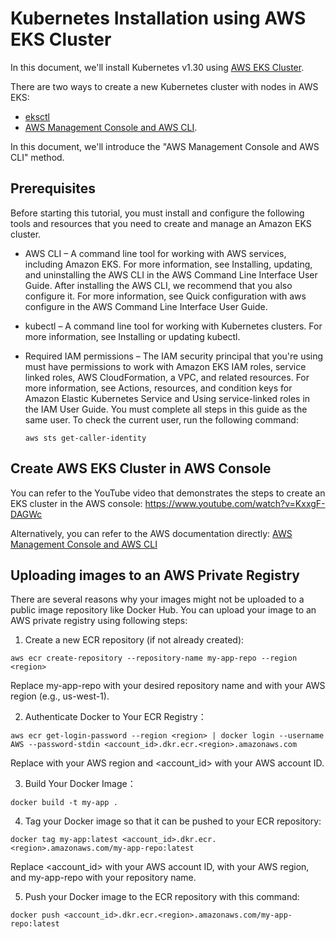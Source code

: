 # Kubernetes Installation using AWS EKS Cluster

In this document, we'll install Kubernetes v1.30 using [AWS EKS Cluster](https://docs.aws.amazon.com/eks/latest/userguide/clusters.html).


There are two ways to create a new Kubernetes cluster with nodes in AWS EKS:
- [eksctl](https://docs.aws.amazon.com/eks/latest/userguide/getting-started-eksctl.html)
- [AWS Management Console and AWS CLI](https://docs.aws.amazon.com/eks/latest/userguide/getting-started-console.html).

In this document, we'll introduce the "AWS Management Console and AWS CLI" method.

## Prerequisites

Before starting this tutorial, you must install and configure the following tools and resources that you need to create and manage an Amazon EKS cluster.

- AWS CLI – A command line tool for working with AWS services, including Amazon EKS. For more information, see Installing, updating, and uninstalling the AWS CLI in the AWS Command Line Interface User Guide. After installing the AWS CLI, we recommend that you also configure it. For more information, see Quick configuration with aws configure in the AWS Command Line Interface User Guide.

- kubectl – A command line tool for working with Kubernetes clusters. For more information, see Installing or updating kubectl.

- Required IAM permissions – The IAM security principal that you're using must have permissions to work with Amazon EKS IAM roles, service linked roles, AWS CloudFormation, a VPC, and related resources. For more information, see Actions, resources, and condition keys for Amazon Elastic Kubernetes Service and Using service-linked roles in the IAM User Guide. You must complete all steps in this guide as the same user. To check the current user, run the following command:

    ```
    aws sts get-caller-identity
    ```

## Create AWS EKS Cluster in AWS Console

You can refer to the YouTube video that demonstrates the steps to create an EKS cluster in the AWS console:
https://www.youtube.com/watch?v=KxxgF-DAGWc

Alternatively, you can refer to the AWS documentation directly: [AWS Management Console and AWS CLI](https://docs.aws.amazon.com/eks/latest/userguide/getting-started-console.html)

## Uploading images to an AWS Private Registry

There are several reasons why your images might not be uploaded to a public image repository like Docker Hub.
You can upload your image to an AWS private registry using following steps:

1. Create a new ECR repository (if not already created): 

```
aws ecr create-repository --repository-name my-app-repo --region <region> 
```

Replace my-app-repo with your desired repository name and <region> with your AWS region (e.g., us-west-1). 

2. Authenticate Docker to Your ECR Registry： 

```
aws ecr get-login-password --region <region> | docker login --username AWS --password-stdin <account_id>.dkr.ecr.<region>.amazonaws.com 
```

Replace <region> with your AWS region and <account_id> with your AWS account ID. 

3. Build Your Docker Image： 

```
docker build -t my-app .
```

4. Tag your Docker image so that it can be pushed to your ECR repository: 

```
docker tag my-app:latest <account_id>.dkr.ecr.<region>.amazonaws.com/my-app-repo:latest 
```

Replace <account_id> with your AWS account ID, <region> with your AWS region, and my-app-repo with your repository name. 

5. Push your Docker image to the ECR repository with this command: 

```
docker push <account_id>.dkr.ecr.<region>.amazonaws.com/my-app-repo:latest
```
